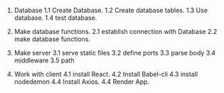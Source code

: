 1. Database
  1.1 Create Database.
  1.2 Create database tables.
  1.3 Use database.
  1.4 test database.

2. Make database functions.
  2.1 establish connection with Database
  2.2 make database functions.

3. Make server
  3.1 serve static files
  3.2 define ports
  3.3 parse body
  3.4 middleware
  3.5 path

4. Work with client
  4.1 install React.
  4.2 Install Babel-cli
  4.3 install nodedemon
  4.4 Install Axios.
  4.4 Render App.
